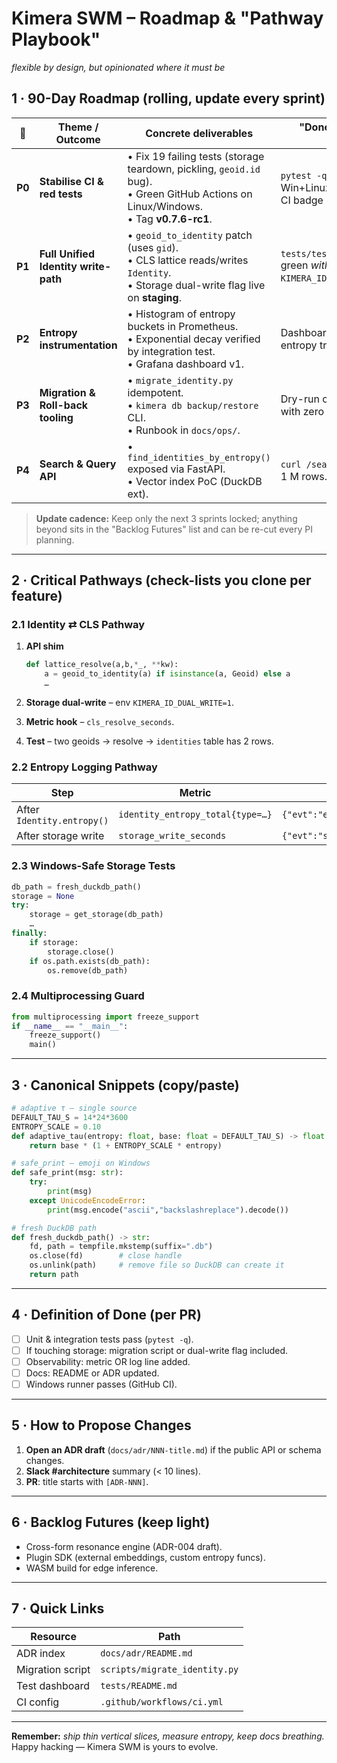 # Kimera SWM – Roadmap & "Pathway Playbook"

*flexible by design, but opinionated where it must be*

## 1 · 90-Day Roadmap  (rolling, update every sprint)

| 🔢     | Theme / Outcome                      | Concrete deliverables                                                                                                                     | "Done" signals (tests / metrics)                                       | Owner(s)           |
| ------ | ------------------------------------ | ----------------------------------------------------------------------------------------------------------------------------------------- | ---------------------------------------------------------------------- | ------------------ |
| **P0** | **Stabilise CI & red tests**         | • Fix 19 failing tests (storage teardown, pickling, `geoid.id` bug).<br>• Green GitHub Actions on Linux/Windows.<br>• Tag **v0.7.6-rc1**. | `pytest -q` passes on Win+Linux.<br>CI badge back to green.            | current tiger team |
| **P1** | **Full Unified Identity write-path** | • `geoid_to_identity` patch (uses `gid`).<br>• CLS lattice reads/writes `Identity`.<br>• Storage dual-write flag live on **staging**.     | `tests/test_cls_integration.py` green *with* `KIMERA_ID_DUAL_WRITE=1`. | Identity sub-squad |
| **P2** | **Entropy instrumentation**          | • Histogram of entropy buckets in Prometheus.<br>• Exponential decay verified by integration test.<br>• Grafana dashboard v1.             | Dashboard shows non-zero entropy traffic for 24 h.                     | Observability      |
| **P3** | **Migration & Roll-back tooling**    | • `migrate_identity.py` idempotent.<br>• `kimera db backup/restore` CLI.<br>• Runbook in `docs/ops/`.                                     | Dry-run on staging copies data with zero checksum drift.               | DevOps             |
| **P4** | **Search & Query API**               | • `find_identities_by_entropy()` exposed via FastAPI.<br>• Vector index PoC (DuckDB ext).                                                 | `curl /search?q=…` < 50 ms for 1 M rows.                               | Search team        |

> **Update cadence:** Keep only the next 3 sprints locked; anything beyond sits in the "Backlog Futures" list and can be re-cut every PI planning.

---

## 2 · Critical Pathways  (check-lists you clone per feature)

### 2.1 Identity ⇄ CLS Pathway

1. **API shim**

   ```py
   def lattice_resolve(a,b,*_, **kw):
       a = geoid_to_identity(a) if isinstance(a, Geoid) else a
       …
   ```
2. **Storage dual-write** – env `KIMERA_ID_DUAL_WRITE=1`.
3. **Metric hook** – `cls_resolve_seconds`.
4. **Test** – two geoids → resolve → `identities` table has 2 rows.

### 2.2 Entropy Logging Pathway

| Step                       | Metric                           | Log line                          |
| -------------------------- | -------------------------------- | --------------------------------- |
| After `Identity.entropy()` | `identity_entropy_total{type=…}` | `{"evt":"entropy","val":E}`       |
| After storage write        | `storage_write_seconds`          | `{"evt":"store_identity","id":…}` |

### 2.3 Windows-Safe Storage Tests

```py
db_path = fresh_duckdb_path()
storage = None
try:
    storage = get_storage(db_path)
    …
finally:
    if storage:
        storage.close()
    if os.path.exists(db_path):
        os.remove(db_path)
```

### 2.4 Multiprocessing Guard

```py
from multiprocessing import freeze_support
if __name__ == "__main__":
    freeze_support()
    main()
```

---

## 3 · Canonical Snippets (copy/paste)

```py
# adaptive τ – single source
DEFAULT_TAU_S = 14*24*3600
ENTROPY_SCALE = 0.10
def adaptive_tau(entropy: float, base: float = DEFAULT_TAU_S) -> float:
    return base * (1 + ENTROPY_SCALE * entropy)
```

```py
# safe_print – emoji on Windows
def safe_print(msg: str):
    try:
        print(msg)
    except UnicodeEncodeError:
        print(msg.encode("ascii","backslashreplace").decode())
```

```py
# fresh DuckDB path
def fresh_duckdb_path() -> str:
    fd, path = tempfile.mkstemp(suffix=".db")
    os.close(fd)        # close handle
    os.unlink(path)     # remove file so DuckDB can create it
    return path
```

---

## 4 · Definition of Done (per PR)

* [ ] Unit & integration tests pass (`pytest -q`).
* [ ] If touching storage: migration script or dual-write flag included.
* [ ] Observability: metric OR log line added.
* [ ] Docs: README or ADR updated.
* [ ] Windows runner passes (GitHub CI).

---

## 5 · How to Propose Changes

1. **Open an ADR draft** (`docs/adr/NNN-title.md`) if the public API or schema changes.
2. **Slack #architecture** summary (< 10 lines).
3. **PR**: title starts with `[ADR-NNN]`.

---

## 6 · Backlog Futures (keep light)

* Cross-form resonance engine (ADR-004 draft).
* Plugin SDK (external embeddings, custom entropy funcs).
* WASM build for edge inference.

---

## 7 · Quick Links

| Resource         | Path                          |
| ---------------- | ----------------------------- |
| ADR index        | `docs/adr/README.md`          |
| Migration script | `scripts/migrate_identity.py` |
| Test dashboard   | `tests/README.md`             |
| CI config        | `.github/workflows/ci.yml`    |

---

**Remember:** *ship thin vertical slices, measure entropy, keep docs breathing.*
Happy hacking — Kimera SWM is yours to evolve.